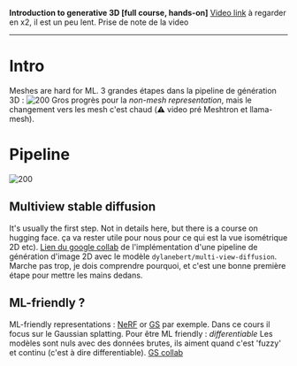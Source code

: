 __Introduction to generative 3D [full course, hands-on]__
[Video link](https://www.youtube.com/watch?v=BswQQNkbMW4) à regarder en x2, il est un peu lent. 
Prise de note de la video
___

# Intro
Meshes are hard for ML. 
3 grandes étapes dans la pipeline de génération 3D : ![200](screenshot%202025-01-02%20à%2017.26.16.png)
Gros progrès pour la _non-mesh representation_, mais le changement vers les mesh c'est chaud (⚠️ video pré Meshtron et llama-mesh). 

# Pipeline
![200](screenshot%202025-01-02%20à%2017.28.42.png)
## Multiview stable diffusion
It's usually the first step. Not in details here, but there is a course on hugging face. 
ça va rester utile pour nous pour ce qui est la vue isométrique 2D etc). [Lien du google collab](https://colab.research.google.com/github/dylanebert/ml-for-3d-course-notebooks/blob/main/multi_view_diffusion.ipynb#scrollTo=ARoZb5Shk8t6) de l'implémentation d'une pipeline de génération d'image 2D avec le modèle `dylanebert/multi-view-diffusion`. Marche pas trop, je dois comprendre pourquoi, et c'est une bonne première étape pour mettre les mains dedans. 

## ML-friendly ?
ML-friendly representations : [NeRF](NeRF.md) or [GS](Gaussian%20splatting) par exemple. Dans ce cours il focus sur le Gaussian splatting. 
Pour être ML friendly : _differentiable_ 
Les modèles sont nuls avec des données brutes, ils aiment quand c'est 'fuzzy' et continu (c'est à dire differentiable). 
[GS collab](https://colab.research.google.com/github/dylanebert/ml-for-3d-course-notebooks/blob/main/gaussian_splatting.ipynb)